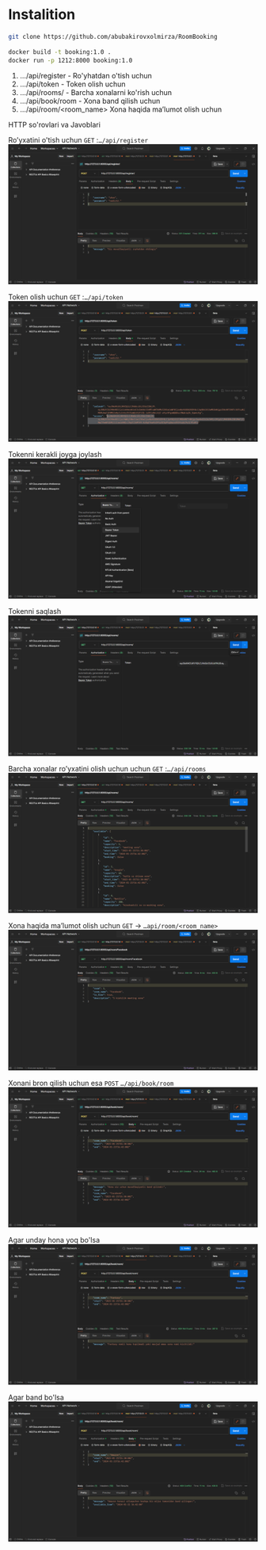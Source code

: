 # Instalition
```bash
git clone https://github.com/abubakirovxolmirza/RoomBooking
```
```bash
docker build -t booking:1.0 .
docker run -p 1212:8000 booking:1.0
```


1. .../api/register - Ro'yhatdan o'tish uchun
2. .../api/token - Token olish uchun
3. .../api/rooms/ - Barcha xonalarni ko'rish uchun
4. .../api/book/room - Xona band qilish uchun
5. .../api/room/<room_name> Xona haqida ma’lumot olish uchun



 HTTP so'rovlari va Javoblari

Ro’yxatini o'tish uchun `GET` :`…/api/register`
![img1](booking/media/readme_img/register.png)

Token olish uchun `GET` :`…/api/token`
![img1](booking/media/readme_img/token.png)

Tokenni kerakli joyga joylash
![img1](booking/media/readme_img/token1.png)

Tokenni saqlash
![img1](booking/media/readme_img/200.png)

Barcha xonalar ro’yxatini olish uchun uchun `GET` :`…/api/rooms`
![img1](booking/media/readme_img/rooms.png)

Xona haqida ma’lumot olish uchun `GET` → `…api/room/<room_name>`
![img1](booking/media/readme_img/lichniy.png)

Xonani bron qilish uchun esa `POST` `…/api/book/room`
![img1](booking/media/readme_img/book.png)

Agar unday hona yoq bo'lsa
![img1](booking/media/readme_img/error_book.png)

Agar band bo'lsa
![img1](booking/media/readme_img/drugoy.png)

